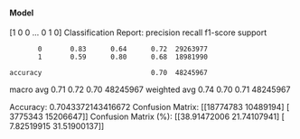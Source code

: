 #### Model
[1 0 0 ... 0 1 0]
Classification Report:
              precision    recall  f1-score   support

           0       0.83      0.64      0.72  29263977
           1       0.59      0.80      0.68  18981990

    accuracy                           0.70  48245967
   macro avg       0.71      0.72      0.70  48245967
weighted avg       0.74      0.70      0.71  48245967

Accuracy: 0.7043372143416672
Confusion Matrix:
[[18774783 10489194]
 [ 3775343 15206647]]
Confusion Matrix (%):
[[38.91472006 21.74107941]
 [ 7.82519915 31.51900137]]
